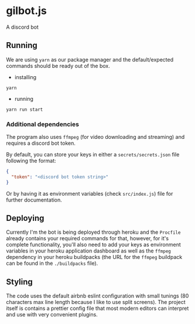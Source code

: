 # gilbot.js

A discord bot

## Running

We are using `yarn` as our package manager and the default/expected commands
should be ready out of the box.

- installing

```shell script
yarn
```

- running

```shell script
yarn run start
```

### Additional dependencies

The program also uses `ffmpeg` (for video downloading and streaming) and
requires a
discord bot token.

By default, you can store your keys in either a `secrets/secrets.json` file
following the format:

```json
{
  "token": "<discord bot token string>"
}
```

Or by having it as environment variables (check `src/index.js`) file for
further documentation.

## Deploying

Currently I'm the bot is being deployed through heroku and the `Procfile`
already contains your required commands for that, however, for it's
complete functionality, you'll also need to add your keys as environment
variables in your heroku application dashboard as well as the `ffmpeg`
dependency in your heroku buildpacks (the URL for the `ffmpeg` buildpack
can be found in the `./buildpacks` file).

## Styling

The code uses the default airbnb eslint configuration with small tunings
(80 characters max line length because I like to use split screens). The
project itself is contains a prettier config file that most modern editors
can interpret and use with very convenient plugins.
